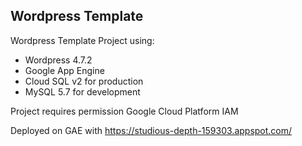 ## Wordpress Template

Wordpress Template Project using:

- Wordpress 4.7.2
- Google App Engine
- Cloud SQL v2 for production
- MySQL 5.7 for development

Project requires permission Google Cloud Platform IAM 

Deployed on GAE with https://studious-depth-159303.appspot.com/
